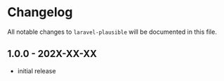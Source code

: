 # Changelog

All notable changes to `laravel-plausible` will be documented in this file.

## 1.0.0 - 202X-XX-XX

- initial release
